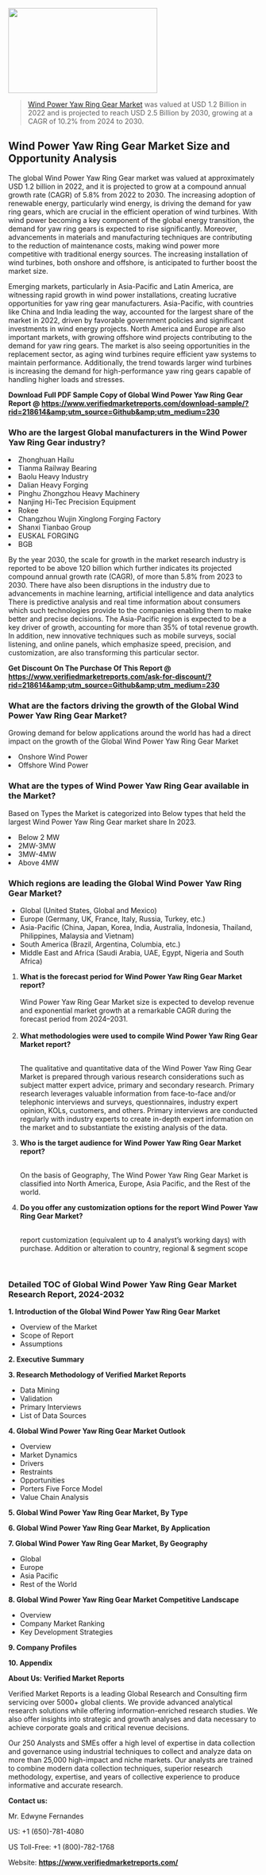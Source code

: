 <img src="https://ffe5etoiles.com/wp-content/uploads/2024/12/MST1-300x171.png" alt="" width="300" height="171" class="alignnone size-medium wp-image-20088" /><blockquote><p><p><a href="https://www.verifiedmarketreports.com/download-sample/?rid=218614&utm_source=Github&utm_medium=230" target="_blank">Wind Power Yaw Ring Gear Market</a> was valued at USD 1.2 Billion in 2022 and is projected to reach USD 2.5 Billion by 2030, growing at a CAGR of 10.2% from 2024 to 2030.</p></blockquote><p><h2>Wind Power Yaw Ring Gear Market Size and Opportunity Analysis</h2><p>The global Wind Power Yaw Ring Gear market was valued at approximately USD 1.2 billion in 2022, and it is projected to grow at a compound annual growth rate (CAGR) of 5.8% from 2022 to 2030. The increasing adoption of renewable energy, particularly wind energy, is driving the demand for yaw ring gears, which are crucial in the efficient operation of wind turbines. With wind power becoming a key component of the global energy transition, the demand for yaw ring gears is expected to rise significantly. Moreover, advancements in materials and manufacturing techniques are contributing to the reduction of maintenance costs, making wind power more competitive with traditional energy sources. The increasing installation of wind turbines, both onshore and offshore, is anticipated to further boost the market size.</p><p>Emerging markets, particularly in Asia-Pacific and Latin America, are witnessing rapid growth in wind power installations, creating lucrative opportunities for yaw ring gear manufacturers. Asia-Pacific, with countries like China and India leading the way, accounted for the largest share of the market in 2022, driven by favorable government policies and significant investments in wind energy projects. North America and Europe are also important markets, with growing offshore wind projects contributing to the demand for yaw ring gears. The market is also seeing opportunities in the replacement sector, as aging wind turbines require efficient yaw systems to maintain performance. Additionally, the trend towards larger wind turbines is increasing the demand for high-performance yaw ring gears capable of handling higher loads and stresses.</p></p><p class=""><strong>Download Full PDF Sample Copy of Global Wind Power Yaw Ring Gear Report @ <a href="https://www.verifiedmarketreports.com/download-sample/?rid=218614&amp;utm_source=Github&amp;utm_medium=230" target="_blank">https://www.verifiedmarketreports.com/download-sample/?rid=218614&amp;utm_source=Github&amp;utm_medium=230</a></strong></p><h3 id="" class="">Who are the largest Global manufacturers in the Wind Power Yaw Ring Gear industry?</h3><p><li>Zhonghuan Hailu</li><li> Tianma Railway Bearing</li><li> Baolu Heavy Industry</li><li> Dalian Heavy Forging</li><li> Pinghu Zhongzhou Heavy Machinery</li><li> Nanjing Hi-Tec Precision Equipment</li><li> Rokee</li><li> Changzhou Wujin Xinglong Forging Factory</li><li> Shanxi Tianbao Group</li><li> EUSKAL FORGING</li><li> BGB</li></p><div class=""><div class="" dir="" data-message-author-role="" data-message-id="" data-message-model-slug=""><div class=""><div class=""><div class=""><div class="" dir="" data-message-author-role="" data-message-id="" data-message-model-slug=""><div class=""><div class=""><p>By the year 2030, the scale for growth in the market research industry is reported to be above 120 billion which further indicates its projected compound annual growth rate (CAGR), of more than 5.8% from 2023 to 2030. There have also been disruptions in the industry due to advancements in machine learning, artificial intelligence and data analytics There is predictive analysis and real time information about consumers which such technologies provide to the companies enabling them to make better and precise decisions. The Asia-Pacific region is expected to be a key driver of growth, accounting for more than 35% of total revenue growth. In addition, new innovative techniques such as mobile surveys, social listening, and online panels, which emphasize speed, precision, and customization, are also transforming this particular sector.</p><p><strong>Get Discount On The Purchase Of This Report @&nbsp; <a href="https://www.verifiedmarketreports.com/ask-for-discount/?rid=218614&amp;utm_source=Github&amp;utm_medium=230" target="_blank">https://www.verifiedmarketreports.com/ask-for-discount/?rid=218614&amp;utm_source=Github&amp;utm_medium=230</a></strong></p></div></div></div></div></div></div></div></div><h3 id="" class="">What are the factors driving the growth of the Global Wind Power Yaw Ring Gear Market?</h3><p id="" class="">Growing demand for below applications around the world has had a direct impact on the growth of the Global Wind Power Yaw Ring Gear Market</p><p id="" class=""><li>Onshore Wind Power</li><li> Offshore Wind Power</li></p><h3 id="" class="">What are the types of Wind Power Yaw Ring Gear available in the Market?</h3><p id="" class="">Based on Types the Market is categorized into Below types that held the largest Wind Power Yaw Ring Gear market share In 2023.</p><p id="" class=""><li>Below 2 MW</li><li> 2MW-3MW</li><li> 3MW-4MW</li><li> Above 4MW</li></p><h3 id="" class="">Which regions are leading the Global Wind Power Yaw Ring Gear Market?</h3><ul><li>Global (United States, Global and Mexico)</li><li>Europe (Germany, UK, France, Italy, Russia, Turkey, etc.)</li><li>Asia-Pacific (China, Japan, Korea, India, Australia, Indonesia, Thailand, Philippines, Malaysia and Vietnam)</li><li>South America (Brazil, Argentina, Columbia, etc.)</li><li>Middle East and Africa (Saudi Arabia, UAE, Egypt, Nigeria and South Africa)</li></ul><p><ol><li><strong>What is the forecast period for Wind Power Yaw Ring Gear Market report?<br /></strong><br /><span data-sheets-root="1" data-sheets-value="{&quot;1&quot;:2,&quot;2&quot;:&quot;XXXX size is expected to develop revenue and exponential market growth at a remarkable CAGR during the forecast period from 2024&ndash;2030.&quot;}" data-sheets-userformat="{&quot;2&quot;:12674,&quot;4&quot;:{&quot;1&quot;:2,&quot;2&quot;:16776960},&quot;10&quot;:2,&quot;11&quot;:0,&quot;15&quot;:&quot;Arial&quot;,&quot;16&quot;:12}">Wind Power Yaw Ring Gear Market size is expected to develop revenue and exponential market growth at a remarkable CAGR during the forecast period from 2024&ndash;2031.</span><br /><br /></li><li><strong>What methodologies were used to compile Wind Power Yaw Ring Gear Market report?<br /><br /></strong><p>The qualitative and quantitative data of the&nbsp;Wind Power Yaw Ring Gear Market is prepared through various research considerations such as subject matter expert advice, primary and secondary research. Primary research leverages valuable information from face-to-face and/or telephonic interviews and surveys, questionnaires, industry expert opinion, KOLs, customers, and others. Primary interviews are conducted regularly with industry experts to create in-depth expert information on the market and to substantiate the existing analysis of the data.&nbsp;</p></li><li><strong>Who is the target audience for Wind Power Yaw Ring Gear Market report?<br /><br /></strong><p>On the basis of Geography, The&nbsp;Wind Power Yaw Ring Gear Market is classified into North America, Europe, Asia Pacific, and the Rest of the world.</p></li><li><strong>Do you offer any customization options for the report Wind Power Yaw Ring Gear Market?<br /><br /></strong><p>report customization (equivalent up to 4 analyst&rsquo;s working days) with purchase. Addition or alteration to country, regional &amp; segment scope</p><p>&nbsp;</p></li></ol></p><h3 id="" class="">Detailed TOC of Global Wind Power Yaw Ring Gear Market Research Report, 2024-2032</h3><p id="" class=""><strong>1. Introduction of the Global Wind Power Yaw Ring Gear Market</strong></p><ul><li>Overview of the Market</li><li>Scope of Report</li><li>Assumptions</li></ul><p id="" class=""><strong>2. Executive Summary</strong></p><p id="" class=""><strong>3. Research Methodology of&nbsp;Verified Market Reports</strong></p><ul><li>Data Mining</li><li>Validation</li><li>Primary Interviews</li><li>List of Data Sources</li></ul><p id="" class=""><strong>4. Global Wind Power Yaw Ring Gear Market Outlook</strong></p><ul><li>Overview</li><li>Market Dynamics</li><li>Drivers</li><li>Restraints</li><li>Opportunities</li><li>Porters Five Force Model</li><li>Value Chain Analysis</li></ul><p id="" class=""><strong>5. Global Wind Power Yaw Ring Gear Market, By&nbsp;Type</strong></p><p id="" class=""><strong>6. Global Wind Power Yaw Ring Gear Market, By Application</strong></p><p id="" class=""><strong>7. Global Wind Power Yaw Ring Gear Market, By Geography</strong></p><ul><li>Global</li><li>Europe</li><li>Asia Pacific</li><li>Rest of the World</li></ul><p id="" class=""><strong>8. Global Wind Power Yaw Ring Gear Market Competitive Landscape</strong></p><ul><li>Overview</li><li>Company Market Ranking</li><li>Key Development Strategies</li></ul><p id="" class=""><strong>9. Company Profiles</strong></p><p id="" class=""><strong>10. Appendix</strong></p><p id="" class=""><strong>About Us: Verified Market Reports</strong></p><p id="" class="">Verified Market Reports is a leading Global Research and Consulting firm servicing over 5000+ global clients. We provide advanced analytical research solutions while offering information-enriched research studies. We also offer insights into strategic and growth analyses and data necessary to achieve corporate goals and critical revenue decisions.</p><p id="" class="">Our 250 Analysts and SMEs offer a high level of expertise in data collection and governance using industrial techniques to collect and analyze data on more than 25,000 high-impact and niche markets. Our analysts are trained to combine modern data collection techniques, superior research methodology, expertise, and years of collective experience to produce informative and accurate research.</p><p id="" class=""><strong>Contact us:</strong></p><p id="" class="">Mr. Edwyne Fernandes</p><p id="" class="">US: +1 (650)-781-4080</p><p id="" class="">US Toll-Free: +1 (800)-782-1768</p><p id="" class="">Website: <a target="" data-test-app-aware-link=""><strong>https://www.verifiedmarketreports.com/</strong></a></p>
